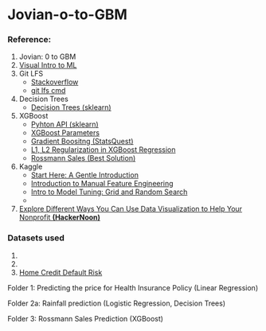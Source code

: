 # Jovian-o-to-GBM

### Reference: 
1. Jovian: 0 to GBM
2. [Visual Intro to ML](http://www.r2d3.us/visual-intro-to-machine-learning-part-1/?s=09)
3. Git LFS
    - [Stackoverflow](https://stackoverflow.com/questions/35518688/git-lfs-refused-to-track-my-large-files-properly-until-i-did-the-following)
    - [git lfs cmd](https://github.com/mathur-exe/Jovian-o-to-GBM/blob/main/images_gen/git_lfs_cmd.png)
4. Decision Trees
    - [Decision Trees (sklearn)](https://scikit-learn.org/stable/modules/tree.html)
5. XGBoost
    - [Pyhton API (sklearn)](https://xgboost.readthedocs.io/en/latest/python/python_api.html#xgboost.XGBRegressor)
    - [XGBoost Parameters](https://xgboost.readthedocs.io/en/latest/parameter.html)
    - [Gradient Boositng (StatsQuest)](https://www.youtube.com/playlist?list=PLblh5JKOoLUJjeXUvUE0maghNuY2_5fY6)
    - [L1, L2 Regularization in XGBoost Regression](https://albertum.medium.com/l1-l2-regularization-in-xgboost-regression-7b2db08a59e0)
    - [Rossmann Sales (Best Solution)](https://www.kaggle.com/code/xwxw2929/rossmann-sales-top1/notebook)
5. Kaggle
    - [Start Here: A Gentle Introduction](https://www.kaggle.com/code/willkoehrsen/start-here-a-gentle-introduction/notebook)
    - [Introduction to Manual Feature Engineering](https://www.kaggle.com/code/willkoehrsen/introduction-to-manual-feature-engineering/notebook)
    - [Intro to Model Tuning: Grid and Random Search](https://www.kaggle.com/code/willkoehrsen/intro-to-model-tuning-grid-and-random-search/notebook)
    - 
5. [Explore Different Ways You Can Use Data Visualization to Help Your Nonprofit **(HackerNoon)**](https://hackernoon.com/explore-different-ways-you-can-use-data-visualization-to-help-your-nonprofit)

### Datasets used
1. 
2. 
3. [Home Credit Default Risk](https://www.kaggle.com/c/home-credit-default-risk/discussion/64821)

Folder 1: Predicting the price for Health Insurance Policy (Linear Regression)

Folder 2a: Rainfall prediction (Logistic Regression, Decision Trees) 

Folder 3: Rossmann Sales Prediction (XGBoost)
